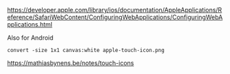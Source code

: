 https://developer.apple.com/library/ios/documentation/AppleApplications/Reference/SafariWebContent/ConfiguringWebApplications/ConfiguringWebApplications.html

Also for Android

`convert -size 1x1 canvas:white apple-touch-icon.png`

https://mathiasbynens.be/notes/touch-icons
